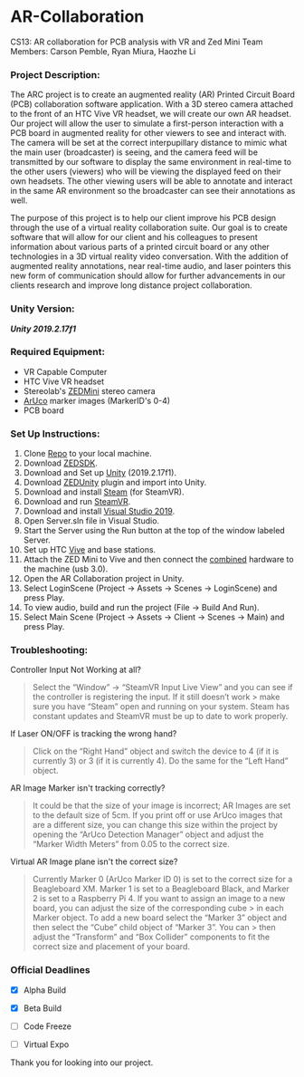 # AR-Collaboration
CS13: AR collaboration for PCB analysis with VR and Zed Mini
Team Members: Carson Pemble, Ryan Miura, Haozhe Li

### Project Description:
The ARC project is to create an augmented reality (AR) Printed Circuit Board (PCB) collaboration software application. With a 3D stereo camera attached to the front of an HTC Vive VR headset, we will create our own AR headset. Our project will allow the user to simulate a first-person interaction with a PCB board in augmented reality for other viewers to see and interact with. The camera will be set at the correct interpupillary distance to mimic what the main user (broadcaster) is seeing, and the camera feed will be transmitted by our software to display the same environment in real-time to the other users (viewers) who will be viewing the displayed feed on their own headsets. The other viewing users will be able to annotate and interact in the same AR environment so the broadcaster can see their annotations as well.

The purpose of this project is to help our client improve his PCB design through the use of a virtual reality collaboration suite. Our goal is to create software that will allow for our client and his colleagues to present information about various parts of a printed circuit board or any other technologies in a 3D virtual reality video conversation. With the addition of augmented reality annotations, near real-time audio, and laser pointers this new form of communication should allow for further advancements in our clients research and improve long distance project collaboration.


### Unity Version:
***Unity 2019.2.17f1***


### Required Equipment:
* VR Capable Computer
* HTC Vive VR headset
* Stereolab's [ZEDMini] stereo camera
* [ArUco] marker images (MarkerID's 0-4)
* PCB board 


### Set Up Instructions:
1. Clone [Repo] to your local machine.
2. Download [ZEDSDK].
3. Download and Set up [Unity] (2019.2.17f1).
4. Download [ZEDUnity] plugin and import into Unity.
5. Download and install [Steam] (for SteamVR).
6. Download and run [SteamVR].
7. Download and install [Visual Studio 2019].
8. Open Server.sln file in Visual Studio.
9. Start the Server using the Run button at the top of the window labeled Server.
10. Set up HTC [Vive] and base stations.
11. Attach the ZED Mini to Vive and then connect the [combined] hardware to the machine (usb 3.0).
12. Open the AR Collaboration project in Unity.
13. Select LoginScene (Project -> Assets -> Scenes -> LoginScene) and press Play.  
14. To view audio, build and run the project (File -> Build And Run).  
15. Select Main Scene (Project -> Assets -> Client -> Scenes -> Main) and press Play.  


### Troubleshooting:
Controller Input Not Working at all?
> Select the “Window” -> “SteamVR Input Live View” and you can see if the controller is registering the input. If it still doesn’t work > make sure you have “Steam” open and running on your system. Steam has constant updates and SteamVR must be up to date to work 
> properly.

If Laser ON/OFF is tracking the wrong hand?
> Click on the “Right Hand” object and switch the device to 4 (if it is currently 3) or 3 (if it is currently 4). Do the same for the 
> “Left Hand” object.

AR Image Marker isn't tracking correctly?
> It could be that the size of your image is incorrect; AR Images are set to the default size of  5cm. If you print off or use ArUco 
> images that are a different size, you can change this size within the project by opening the “ArUco Detection Manager” object and 
> adjust the “Marker Width Meters” from 0.05 to the correct size.

Virtual AR Image plane isn't the correct size?
> Currently Marker 0 (ArUco Marker ID 0) is set to the correct size for a Beagleboard XM. Marker 1 is set to a Beagleboard Black, and 
> Marker 2 is set to a Raspberry Pi 4. If you want to assign an image to a new board, you can adjust the size of the corresponding cube > in each Marker object. To add a new board select the “Marker 3” object and then select the “Cube” child object of  “Marker 3”. You can > then adjust the “Transform” and “Box Collider” components to fit the correct size and placement of your board.


### Official Deadlines
- [X] Alpha Build
- [X] Beta Build
- [ ] Code Freeze
- [ ] Virtual Expo


Thank you for looking into our project.


[Repo]: <https://github.com/CS-Senior-Project/AR-Collaboration>
[ZEDMini]: <https://www.stereolabs.com/zed-mini/>
[ArUco]: <http://chev.me/arucogen/>
[ZEDSDK]: <https://www.stereolabs.com/developers/release/>
[ZEDUnity]: <https://github.com/stereolabs/zed-unity/releases/>
[Unity]: <https://unity3d.com/get-unity/download>
[Steam]: <https://store.steampowered.com/about/>
[SteamVR]: <https://store.steampowered.com/app/250820/SteamVR/>
[Vive]: <https://www.vive.com/us/setup/>
[combined]: <https://www.stereolabs.com/zed-mini/setup/vive/>
[Visual Studio 2019]: <https://visualstudio.microsoft.com/vs/>
